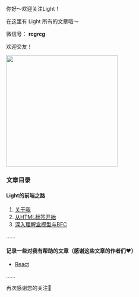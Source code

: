 你好～欢迎关注Light！

在这里有 Light 所有的文章哦～

微信号： **rcgrcg**

欢迎交友！

<img src='http://i1.bvimg.com/654396/29a6a4990f4de50c.png' width='300'>

### 文章目录

#### Light的前端之路

1. [关于我](https://github.com/rcg1994/light/blob/master/Light%E7%9A%84%E5%89%8D%E7%AB%AF%E4%B9%8B%E8%B7%AF/001-%E5%85%B3%E4%BA%8E%E6%88%91.md)
2. [从HTML标签开始](https://github.com/rcg1994/light/blob/master/Light%E7%9A%84%E5%89%8D%E7%AB%AF%E4%B9%8B%E8%B7%AF/002-%E4%BB%8EHTML%E6%A0%87%E7%AD%BE%E5%BC%80%E5%A7%8B.md)
3. [深入理解盒模型与BFC](https://github.com/rcg1994/light/blob/master/Light%E7%9A%84%E5%89%8D%E7%AB%AF%E4%B9%8B%E8%B7%AF/003-%E6%B7%B1%E5%85%A5%E7%90%86%E8%A7%A3%E7%9B%92%E6%A8%A1%E5%9E%8B%E4%B8%8EBFC.md)

......

#### 记录一些对我有帮助的文章（感谢这些文章的作者们❤️）

* [React](https://github.com/rcg1994/light/blob/master/Light%E7%9A%84%E5%89%8D%E7%AB%AF%E4%B9%8B%E8%B7%AF/article/react.md)

......

再次感谢您的关注🙏

